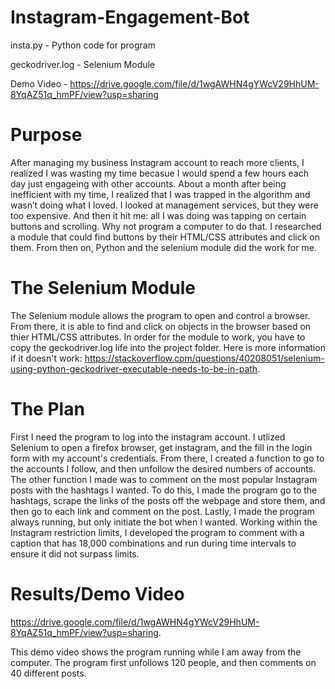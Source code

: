 # Instagram-Engagement-Bot
insta.py - Python code for program

geckodriver.log - Selenium Module

Demo Video - https://drive.google.com/file/d/1wgAWHN4gYWcV29HhUM-8YqAZ51q_hmPF/view?usp=sharing
# Purpose
After managing my business Instagram account to reach more clients, I realized I was wasting my time becasue I would spend a few hours each day just engageing with other accounts. About a month after being inefficient with my time, I realized that I was trapped in the algorithm and wasn’t doing what I loved. I looked at management services, but they were too expensive. And then it hit me: all I was doing was tapping on certain buttons and scrolling. Why not program a computer to do that. I researched a module that could find buttons by their HTML/CSS attributes and click on them. From then on, Python and the selenium module did the work for me.
# The Selenium Module
The Selenium module allows the program to open and control a browser. From there, it is able to find and click on objects in the browser based on thier HTML/CSS attributes. In order for the module to work, you have to copy the geckodriver.log life into the project folder. Here is more information if it doesn't work: https://stackoverflow.com/questions/40208051/selenium-using-python-geckodriver-executable-needs-to-be-in-path.
# The Plan
First I need the program to log into the instagram account. I utlized Selenium to open a firefox browser, get instagram, and the fill in the login form with my account's credentials. From there, I created a function to go to the accounts I follow, and then unfollow the desired numbers of accounts. The other function I made was to comment on the most popular Instagram posts with the hashtags I wanted. To do this, I made the program go to the hashtags, scrape the links of the posts off the webpage and store them, and then go to each link and comment on the post. Lastly, I made the program always running, but only initiate the bot when I wanted. Working within the Instagram restriction limits, I developed the program to comment with a caption that has 18,000 combinations and run during time intervals to ensure it did not surpass limits.
# Results/Demo Video
https://drive.google.com/file/d/1wgAWHN4gYWcV29HhUM-8YqAZ51q_hmPF/view?usp=sharing. 

This demo video shows the program running while I am away from the computer. The program first unfollows 120 people, and then comments on 40 different posts.
